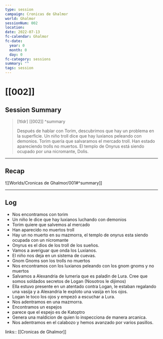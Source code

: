 ```yaml
---
type: session
campaign: Cronicas de Ghalmor
world: Ghalmor
sessionNum: 002
location: 
date: 2022-07-13
fc-calendar: Ghalmor
fc-date:
  year: 0
  month: 0
  day: 0
fc-category: sessions
summary: ""
tags: session
---
```

# [[002]]
## Session Summary

 > [!tldr] [[002]]
>  ^summary
>  
>  Después de hablar con Torim, descubrimos que hay un problema en la superficie. Un niño troll dice que hay luxianos peleando con demonios. Torim quería que salvaramos el mercado troll. Han estado apareciendo trolls no muertos. El templo de Onyrus está siendo ocupado por una nicromante, Dolis. 
>





---

## Recap

![[Worlds/Cronicas de Ghalmor/001#^summary]]


---

## Log

- Nos encontramos con torim
- Un niño le dice que hay luxianos luchando con demonios
- Torim quiere que salvemos al mercado
- Han aparecido no muertos troll
- Hay un no muerto en su mazmorra, el templo de onyrus esta siendo ocupada con un nicromante
- Onyrus es el dios de los troll de los sueños. 
- Vamos a averiguar que onda los Luxianos.
- El niño nos deja en un sistema de cuevas.
- Gnom Gnoms son los trolls no muertos
- Nos encontramos con los luxianos peleando con los gnom gnoms y no muertos
- Salvamos a Alexandria de lumeria que es paladin de Lura. Cree que somos soldados secretos de Logan (Nosotros le dijimos)
- Ella estuvo presente en un atentado contra Logan, le estaban regalando una vasija y a Alexandria le exploto una vasija en los ojos.
- Logan le toco los ojos y empezó a escuchar a Lura. 
- Nos adentramos en una mazmorra.
- Encontramos un espejos
- parece que el espejo es de Katoptro
- Genera una maldicion de quien lo inspecciona de manera arcanica. 
- Nos adentramos en el  calabozo y hemos avanzado por varios pasillos. 



links:: [[Cronicas de Ghalmor]]